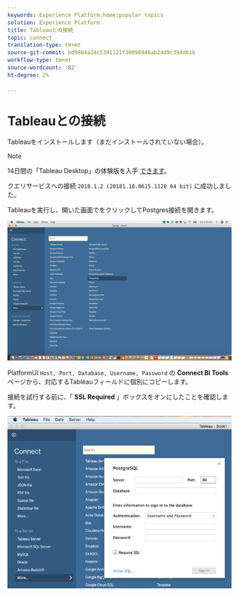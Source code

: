 ```yaml
---
keywords: Experience Platform;home;popular topics
solution: Experience Platform
title: Tableauとの接続
topic: connect
translation-type: tm+mt
source-git-commit: bd9884a24c5301121f30090946ab24d9c394db1b
workflow-type: tm+mt
source-wordcount: '82'
ht-degree: 2%

---
```



# Tableauとの接続

Tableauをインストールします（まだインストールされていない場合）。

>[!NOTE]
>
>14日間の「Tableau Desktop」の体験版を入手 [できます](https://www.tableau.com/products/desktop/download)。
>    
> クエリサービスへの接続 `2018.1.2 (20181.18.0615.1128 64 bit)` に成功しました。

Tableauを実行し、開いた画面でをクリックしてPostgres接続を開きます。

![画像](../images/clients/tableau/open-connection.png)

PlatformUI `Host, Port, Database, Username, Password` の **Connect BI Tools** ページから、対応するTableauフィールドに個別にコピーします。

接続を試行する前に、「 **SSL Required** 」ボックスをオンにしたことを確認します。

![画像](../images/clients/tableau/ssl-required.png)